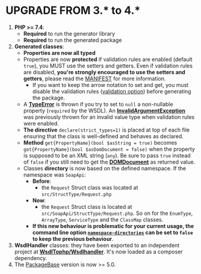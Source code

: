 # UPGRADE FROM 3.* to 4.*

1. **PHP >= 7.4**:
   - **Required** to run the generator library
   - **Required** to run the generated package
2. **Generated classes**:
   - **Properties are now all typed**
   - Properties are now **protected** if validation rules are enabled (default `true`), you MUST use the setters and getters. Even if validation rules are disabled, **you're strongly encouraged to use the setters and getters**, please read the [MANIFEST](MANIFEST.md#struct-classes) for more information.
     - If you want to keep the arrow notation to set and get, you must disable the validation rules ([validation option](https://github.com/WsdlToPhp/PackageGenerator/wiki/Options#validation)) before generating the package.
   - A **[TypeError](https://www.php.net/manual/en/class.typeerror.php)** is thrown if you try to set to `null` a non-nullable property (`required` by the WSDL). An **[InvalidArgumentException](https://www.php.net/manual/en/class.invalidargumentexception.php)** was previously thrown for an invalid value type when validation rules were enabled.
   - **The directive** `declare(strict_types=1)` is placed at top of each file ensuring that the class is well-defined and behaves as declared.
   - **Method** `get{PropertyName}(bool $asString = true)` becomes `get{PropertyName}(bool $asDomDocument = false)` when the property is supposed to be an XML string (`any`). Be sure to pass `true` instead of `false` if you still need to get the **[DOMDocument](https://www.php.net/manual/en/class.domdocument.php)** as returned value.
   - Classes **directory** is now based on the defined namespace. If the namespace was `SoapApi`:
     - **Before**:
       - the `Request` Struct class was located at `src/StructType/Request.php`
     - **Now**:
       - the `Request` Struct class is located at `src/SoapApi/StructType/Request.php`. So on for the `EnumType`, `ArrayType`, `ServiceType` and the `ClassMap` classes.
     - **If this new behaviour is problematic for your current usage, the command line option [`namespace-directories`](https://github.com/WsdlToPhp/PackageGenerator/wiki/Options#namespace-directories) can be set to `false` to keep the previous behaviour**.
3. **WsdlHandler** classes: they have been exported to an independent project at **[WsdlTophp/Wsdlhandler](https://github.com/WsdlToPhp/Wsdlhandler)**. It's now loaded as a composer dependency.
4. The [PackageBase](https://github.com/WsdlToPhp/PackageBase) version is now >= 5.0.
